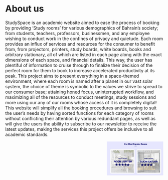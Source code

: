# About us

StudySpace is an academic website aimed to ease the process of booking by providing ‘Study rooms’ for various demographics of Bahrain’s society; from students, teachers, professors, businessmen, and any employee wishing to conduct work in the confines of privacy and quietude. Each room provides an influx of services and resources for the consumer to benefit from, from projectors, printers, study boards, white boards, books and arbitrary stationary, all of which are listed in each page along with the exact dimensions of each space, and financial details. This way, the user has plentiful of information to cruise through to finalize their decision of the perfect room for them to book to increase accelerated productivity at its peak. This project aims to present everything in a space-themed environment, where each room is named after a planet in our vast solar system, the choice of theme is symbolic to the values we strive to spread to our consumer base; attaining honed focus, uninterrupted workflow, and maximizing all of the resources to conduct meetings, study sessions and more using our any of our rooms whose access of it is completely digital! This website will simplify all the booking procedures and browsing to suit the user’s needs by having sorted functions for each category of rooms without conflicting their attention by various redundant pages, as well as will give the users the ability to subscribe to our newsletter to receive the latest updates, making the services this project offers be inclusive to all academic standards.  

<img src="img/popular.jpeg" align="right" width="180px" hight="280px"> 
